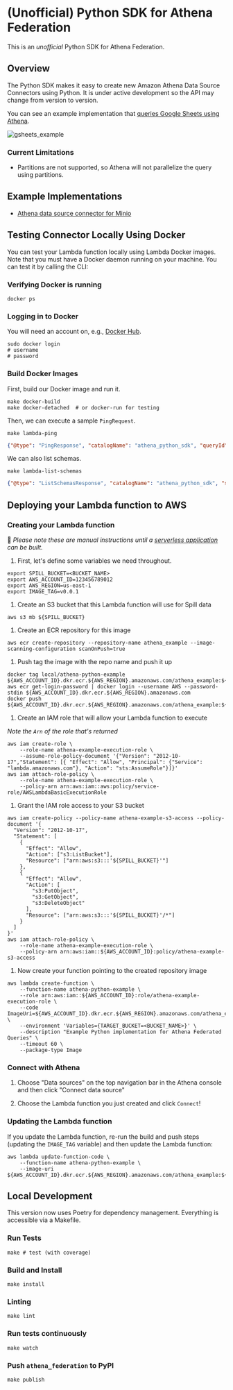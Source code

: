 # (Unofficial) Python SDK for Athena Federation

This is an _unofficial_ Python SDK for Athena Federation.

## Overview

The Python SDK makes it easy to create new Amazon Athena Data Source Connectors using Python. It is under active development so the API may change from version to version.

You can see an example implementation that [queries Google Sheets using Athena](https://github.com/dacort/athena-gsheets).

![gsheets_example](https://user-images.githubusercontent.com/1512/134044216-f8498ce8-2015-4935-bc95-6f9fd5234a25.png)

### Current Limitations

- Partitions are not supported, so Athena will not parallelize the query using partitions.

## Example Implementations

- [Athena data source connector for Minio](https://github.com/Proximie/athena-connector-for-minio/)

## Testing Connector Locally Using Docker

You can test your Lambda function locally using Lambda Docker images.
Note that you must have a Docker daemon running on your machine.
You can test it by calling the CLI:

### Verifying Docker is running

```shell
docker ps
```

### Logging in to Docker

You will need an account on, e.g., [Docker Hub](https://hub.docker.com).

```shell
sudo docker login
# username
# password
```

### Build Docker Images

First, build our Docker image and run it.

```shell
make docker-build
make docker-detached  # or docker-run for testing
```

Then, we can execute a sample `PingRequest`.

```shell
make lambda-ping
```

```json
{"@type": "PingResponse", "catalogName": "athena_python_sdk", "queryId": "1681559a-548b-4771-874c-2aa2ea7c39ab", "sourceType": "athena_python_sdk", "capabilities": 23}
```

We can also list schemas.

```shell
make lambda-list-schemas
```

```json
{"@type": "ListSchemasResponse", "catalogName": "athena_python_sdk", "schemas": ["sampledb"], "requestType": "LIST_SCHEMAS"}
```

## Deploying your Lambda function to AWS

### Creating your Lambda function

💁 _Please note these are manual instructions until a [serverless application](https://aws.amazon.com/serverless/serverlessrepo/) can be built._

1. First, let's define some variables we need throughout.

```shell
export SPILL_BUCKET=<BUCKET_NAME>
export AWS_ACCOUNT_ID=123456789012
export AWS_REGION=us-east-1
export IMAGE_TAG=v0.0.1
```

1. Create an S3 bucket that this Lambda function will use for Spill data

```shell
aws s3 mb ${SPILL_BUCKET}
```

1. Create an ECR repository for this image

```shell
aws ecr create-repository --repository-name athena_example --image-scanning-configuration scanOnPush=true
```

1. Push tag the image with the repo name and push it up

```shell
docker tag local/athena-python-example ${AWS_ACCOUNT_ID}.dkr.ecr.${AWS_REGION}.amazonaws.com/athena_example:${IMAGE_TAG}
aws ecr get-login-password | docker login --username AWS --password-stdin ${AWS_ACCOUNT_ID}.dkr.ecr.${AWS_REGION}.amazonaws.com
docker push ${AWS_ACCOUNT_ID}.dkr.ecr.${AWS_REGION}.amazonaws.com/athena_example:${IMAGE_TAG}
```

1. Create an IAM role that will allow your Lambda function to execute

_Note the `Arn` of the role that's returned_

```shell
aws iam create-role \
    --role-name athena-example-execution-role \
    --assume-role-policy-document '{"Version": "2012-10-17","Statement": [{ "Effect": "Allow", "Principal": {"Service": "lambda.amazonaws.com"}, "Action": "sts:AssumeRole"}]}'
aws iam attach-role-policy \
    --role-name athena-example-execution-role \
    --policy-arn arn:aws:iam::aws:policy/service-role/AWSLambdaBasicExecutionRole
```

1. Grant the IAM role access to your S3 bucket

```shell
aws iam create-policy --policy-name athena-example-s3-access --policy-document '{
  "Version": "2012-10-17",
  "Statement": [
    {
      "Effect": "Allow",
      "Action": ["s3:ListBucket"],
      "Resource": ["arn:aws:s3:::'${SPILL_BUCKET}'"]
    },
    {
      "Effect": "Allow",
      "Action": [
        "s3:PutObject",
        "s3:GetObject",
        "s3:DeleteObject"
      ],
      "Resource": ["arn:aws:s3:::'${SPILL_BUCKET}'/*"]
    }
  ]
}'
aws iam attach-role-policy \
    --role-name athena-example-execution-role \
    --policy-arn arn:aws:iam::${AWS_ACCOUNT_ID}:policy/athena-example-s3-access
```

1. Now create your function pointing to the created repository image

```shell
aws lambda create-function \
    --function-name athena-python-example \
    --role arn:aws:iam::${AWS_ACCOUNT_ID}:role/athena-example-execution-role \
    --code ImageUri=${AWS_ACCOUNT_ID}.dkr.ecr.${AWS_REGION}.amazonaws.com/athena_example:${IMAGE_TAG} \
    --environment 'Variables={TARGET_BUCKET=<BUCKET_NAME>}' \
    --description "Example Python implementation for Athena Federated Queries" \
    --timeout 60 \
    --package-type Image
```

### Connect with Athena

1. Choose "Data sources" on the top navigation bar in the Athena console and then click "Connect data source"

1. Choose the Lambda function you just created and click `Connect`!

### Updating the Lambda function

If you update the Lambda function, re-run the build and push steps (updating the `IMAGE_TAG` variable) and then update the Lambda function:

```shell
aws lambda update-function-code \
    --function-name athena-python-example \
    --image-uri ${AWS_ACCOUNT_ID}.dkr.ecr.${AWS_REGION}.amazonaws.com/athena_example:${IMAGE_TAG}
```

## Local Development

This version now uses Poetry for dependency management.
Everything is accessible via a Makefile.

### Run Tests

```shell
make # test (with coverage)
```

### Build and Install

```shell
make install
```

### Linting

```shell
make lint
```

### Run tests continuously

```shell
make watch
```

### Push `athena_federation` to PyPI

```shell
make publish
```
